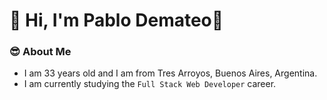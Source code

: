 # 👋 Hi, I'm Pablo Demateo🚀

<!---
<img src="https://readme-typing-svg.herokuapp.com?font=Architects+Daughter&color=22EBF7&size=25&center=false&lines=hey!+its+Pablo+Demateo;Full+stack+web+developer+student...;Process+enhancement...;Automations...;Enthusiast..."/>
-->

### 😎 About Me
- I am 33 years old and I am from Tres Arroyos, Buenos Aires, Argentina. </br>
- I am currently studying the `Full Stack Web Developer` career.
<!---
## 🛠 Skills

Comming soon!

  ![JavaScript](https://img.shields.io/badge/-JavaScript-333333?style=flat&logo=javascript)
  ![Typescript](https://img.shields.io/badge/-Typescript-333333?style=flat&logo=typescript)
  ![HTML5](https://img.shields.io/badge/-HTML5-333333?style=flat&logo=HTML5)
  ![CSS](https://img.shields.io/badge/-CSS-333333?style=flat&logo=CSS3&logoColor=1572B6)
  ![PHP](https://img.shields.io/badge/-PHP-333333?style=flat&logo=PHP&logoColor=PHP)
  ![Node.js](https://img.shields.io/badge/-Node.js-333333?style=flat&logo=node.js)

## 🔗 Links
<a href="pablodem32@gmail.com"><img alt="Email" src="https://img.shields.io/badge/Gmail-pablodem32@gmail.com-blue?style=flat-square&logo=gmail"></a>  
[![Instagram](https://img.shields.io/badge/Instagram-%23E4405F.svg?logo=Instagram&logoColor=white)](https://instagram.com/@demateopablo)
--->
